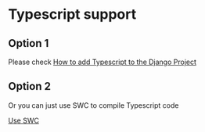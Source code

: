# Typescript support

## Option 1

Please check [How to add Typescript to the Django Project](https://www.accordbox.com/blog/how-to-add-typescript-to-the-django-project/)

## Option 2

Or you can just use SWC to compile Typescript code

[Use SWC](swc)
